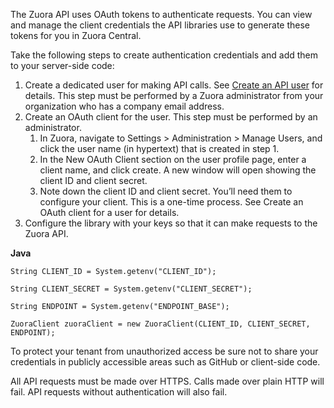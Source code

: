 The Zuora API uses OAuth tokens to authenticate requests. You can view and manage the client credentials the API libraries use to generate these tokens for you in Zuora Central.

Take the following steps to create authentication credentials and add them to your server-side code:



1. Create a dedicated user for making API calls. See [Create an API user](https://knowledgecenter.zuora.com/Billing/Tenant_Management/A_Administrator_Settings/Manage_Users/Create_an_API_User) for details. This step must be performed by a Zuora administrator from your organization who has a company email address.
2. Create an OAuth client for the user. This step must be performed by an administrator.
    1. In Zuora, navigate to Settings > Administration > Manage Users, and click the user name (in hypertext) that is created in step 1.
    2. In the New OAuth Client section on the user profile page, enter a client name, and click create. A new window will open showing the client ID and client secret.
    3. Note down the client ID and client secret. You’ll need them to configure your client. This is a one-time process. See Create an OAuth client for a user for details.
3. Configure the library with your keys so that it can make requests to the Zuora API.

**Java**
```
String CLIENT_ID = System.getenv("CLIENT_ID");

String CLIENT_SECRET = System.getenv("CLIENT_SECRET");

String ENDPOINT = System.getenv("ENDPOINT_BASE");

ZuoraClient zuoraClient = new ZuoraClient(CLIENT_ID, CLIENT_SECRET, ENDPOINT);
```
To protect your tenant from unauthorized access be sure not to share your credentials in publicly accessible areas such as GitHub or client-side code.

All API requests must be made over HTTPS. Calls made over plain HTTP will fail. API requests without authentication will also fail.